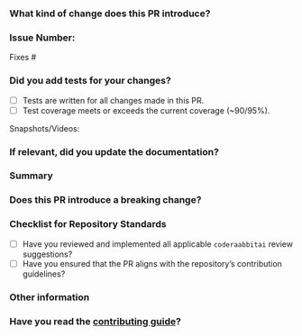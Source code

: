 <!--
This section can be deleted after reading.

We employ the following branching strategy to simplify the development process and to ensure that only stable code is pushed to the `master` branch:

- `develop`: For unstable code: New features and bug fixes.
- `master`: Where the stable production-ready code lies. Only security-related bugs.

NOTE!!!

ONLY SUBMIT PRS AGAINST OUR `DEVELOP` BRANCH. THE DEFAULT IS `MAIN`, SO YOU WILL HAVE TO MODIFY THIS BEFORE SUBMITTING YOUR PR FOR REVIEW. PRS MADE AGAINST `MAIN` WILL BE CLOSED.
-->

<!--
Thanks for submitting a pull request! Please provide enough information so that others can review your pull request.
-->

### What kind of change does this PR introduce?

<!-- E.g. a bugfix, feature, refactoring, etc… -->

### Issue Number:

Fixes #<!--Add related issue number here and delete this comment text block.-->

### Did you add tests for your changes?

<!--Yes or No. Note: Add unit tests or automation tests for your code.-->

- [ ] Tests are written for all changes made in this PR.
- [ ] Test coverage meets or exceeds the current coverage (~90/95%).

Snapshots/Videos:

<!--Add snapshots or videos wherever possible.-->

### If relevant, did you update the documentation?

<!--Add link to Talawa-Docs.-->

### Summary

<!-- Explain the motivation for making this change. What existing problem does the pull request solve? -->
<!-- Try to link to an open issue for more information. -->

### Does this PR introduce a breaking change?

<!-- If this PR introduces a breaking change, please describe the impact and a migration path for existing applications. -->

### Checklist for Repository Standards
- [ ] Have you reviewed and implemented all applicable `coderaabbitai` review suggestions?
- [ ] Have you ensured that the PR aligns with the repository’s contribution guidelines?

### Other information

<!--Add extra information about this PR here-->

### Have you read the [contributing guide](https://github.com/PalisadoesFoundation/talawa/blob/master/CONTRIBUTING.md)?

<!--Yes or No-->
